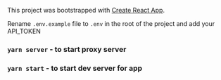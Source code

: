 This project was bootstrapped with [Create React App](https://github.com/facebook/create-react-app).

Rename `.env.example` file to `.env` in the root of the project and add your API_TOKEN

### `yarn server` - to start proxy server

### `yarn start` - to start dev server for app
